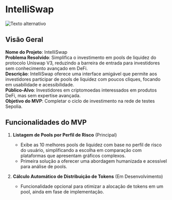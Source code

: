 # IntelliSwap

![Texto alternativo](imagens/exemplo.png)

## Visão Geral

**Nome do Projeto**: IntelliSwap  
**Problema Resolvido**: Simplifica o investimento em pools de liquidez do protocolo Uniswap V3, reduzindo a barreira de entrada para investidores sem conhecimento avançado em DeFi.  
**Descrição**: IntelliSwap oferece uma interface amigável que permite aos investidores participar de pools de liquidez com poucos cliques, focando em usabilidade e acessibilidade.  
**Público-Alvo**: Investidores em criptomoedas interessados em produtos DeFi, mas sem expertise avançada.  
**Objetivo do MVP**: Completar o ciclo de investimento na rede de testes Sepolia.

## Funcionalidades do MVP

1. **Listagem de Pools por Perfil de Risco** (Principal)

   - Exibe as 10 melhores pools de liquidez com base no perfil de risco do usuário, simplificando a escolha em comparação com plataformas que apresentam gráficos complexos.
   - Primeira solução a oferecer uma abordagem humanizada e acessível para análise de pools.

2. **Cálculo Automático de Distribuição de Tokens** (Em Desenvolvimento)
   - Funcionalidade opcional para otimizar a alocação de tokens em um pool, ainda em fase de implementação.
